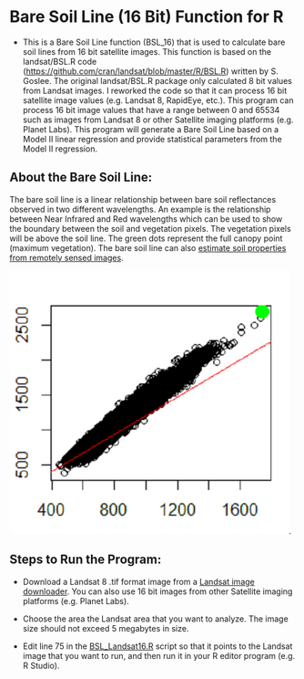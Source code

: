 Bare Soil Line (16 Bit) Function for R
========================================

* This is a Bare Soil Line function (BSL_16) that is used to calculate bare soil lines from 16 bit satellite images.  This function is based on the landsat/BSL.R code (https://github.com/cran/landsat/blob/master/R/BSL.R) written by S. Goslee.  The original landsat/BSL.R package only calculated 8 bit values from Landsat images. I reworked the code so that it can process 16 bit satellite image values (e.g. Landsat 8, RapidEye, etc.). This program can process 16 bit image values that have a range between 0 and 65534 such as images from Landsat 8 or other Satellite imaging platforms (e.g. Planet Labs). This program will generate a Bare Soil Line based on a Model II linear regression and provide statistical parameters from the Model II regression. 

About the Bare Soil Line:
-------------------------

The bare soil line is a linear relationship between bare soil reflectances observed in two different wavelengths.  An example is the relationship between Near Infrared and Red wavelengths which can be used to show the boundary between the soil and vegetation pixels. The vegetation pixels will be above the soil line. The green dots represent the full canopy point (maximum vegetation). The bare soil line can also [estimate soil properties from remotely sensed images](https://naldc.nal.usda.gov/download/9394/PDF).

![Sample Bare Soil Line Image](example_plots/BSL_sample_image.png "Click to see enlarged plot image").

Steps to Run the Program:
-------------------------

* Download a Landsat 8 .tif format image from a [Landsat image downloader](https://earthexplorer.usgs.gov/). You can also use 16 bit images from other Satellite imaging platforms (e.g. Planet Labs). 

* Choose the area the Landsat area that you want to analyze. The image size should not exceed 5 megabytes in size.

* Edit line 75 in the [BSL_Landsat16.R](https://github.com/map-nerd-peter/BSL_Landsat16/blob/master/BSL_Landsat16.R) script so that it points to the Landsat image that you want to run, and then run it in your R editor program (e.g. R Studio).
